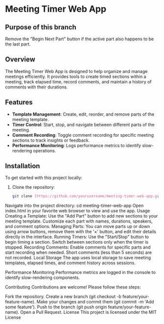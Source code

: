 # Meeting Timer Web App

## Purpose of this branch
Remove the "Begin Next Part" button if the active part also happens to be the last part.

## Overview

The Meeting Timer Web App is designed to help organize and manage meetings efficiently. It provides tools to create timed sections within a meeting, track elapsed time, record comments, and maintain a history of comments with their durations.

## Features

- **Template Management**: Create, edit, reorder, and remove parts of the meeting template.
- **Timer Control**: Start, stop, and navigate between different parts of the meeting.
- **Comment Recording**: Toggle comment recording for specific meeting sections to track insights or feedback.
- **Performance Monitoring**: Logs performance metrics to identify slow-rendering operations.

## Installation

To get started with this project locally:

1. Clone the repository:
   ```bash
   git clone [https://github.com/yourusername/meeting-timer-web-app.git](https://github.com/bytesnotbits/LifeandMinistryTimer)
Navigate into the project directory:
cd meeting-timer-web-app
Open index.html in your favorite web browser to view and use the app.
Usage
Creating a Template: Use the "Add Part" button to add new sections to your meeting template. Customize each part with names, durations, speakers, and comment options.
Managing Parts: You can move parts up or down using arrow buttons, remove them with the '×' button, and edit their details directly in the interface.
Running Timers: Use the "Start/Stop" button to begin timing a section. Switch between sections only when the timer is stopped.
Recording Comments: Enable comments for specific parts and start recording when needed. Short comments (less than 5 seconds) are not recorded.
Local Storage
The app uses local storage to save meeting templates, elapsed times, and comment history across sessions.

Performance Monitoring
Performance metrics are logged in the console to identify slow-rendering components.

Contributing
Contributions are welcome! Please follow these steps:

Fork the repository.
Create a new branch (git checkout -b feature/your-feature-name).
Make your changes and commit them (git commit -m 'Add some feature').
Push to the branch (git push origin feature/your-feature-name).
Open a Pull Request.
License
This project is licensed under the MIT License

